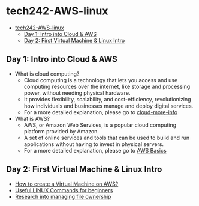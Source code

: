 # tech242-AWS-linux

- [tech242-AWS-linux](#tech242-aws-linux)
  - [Day 1: Intro into Cloud \& AWS](#day-1-intro-into-cloud--aws)
  - [Day 2: First Virtual Machine \& Linux Intro](#day-2-first-virtual-machine--linux-intro)


## Day 1: Intro into Cloud & AWS

- What is cloud computing?
     - Cloud computing is a technology that lets you access and use computing resources over the internet, like storage and processing power, without needing physical hardware. 
     - It provides flexibility, scalability, and cost-efficiency, revolutionizing how individuals and businesses manage and deploy digital services.
     - For a more detailed explanation, please go to [cloud-more-info](Day1-resources/cloud-more-info.md)
- What is AWS?
     - AWS, or Amazon Web Services, is a popular cloud computing platform provided by Amazon. 
     - A set of online services and tools that can be used to build and run applications without having to invest in physical servers.
     - For a more detailed explanation, please go to [AWS Basics](Day1-resources/aws-basics.md)

## Day 2: First Virtual Machine & Linux Intro

- [How to create a Virtual Machine on AWS?](Day2-resources.md/create-vm.md)
- [Useful LINUX Commands for beginners](Day2-resources.md/LINUXcommands.md)
- [Research into managing file ownership](Day2-resources.md/file-ownership.md)